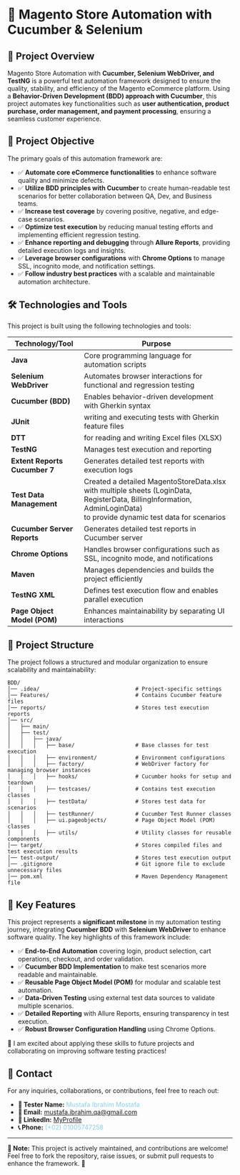 # 🚀 Magento Store Automation with Cucumber & Selenium

## 📖 Project Overview
Magento Store Automation with **Cucumber, Selenium WebDriver, and TestNG** is a powerful test automation framework designed to ensure the quality, stability, and efficiency of the Magento eCommerce platform. Using a **Behavior-Driven Development (BDD) approach with Cucumber**, this project automates key functionalities such as **user authentication, product purchase, order management, and payment processing**, ensuring a seamless customer experience.

## 🎯 Project Objective
The primary goals of this automation framework are:
- ✅ **Automate core eCommerce functionalities** to enhance software quality and minimize defects.
- ✅ **Utilize BDD principles with Cucumber** to create human-readable test scenarios for better collaboration between QA, Dev, and Business teams.
- ✅ **Increase test coverage** by covering positive, negative, and edge-case scenarios.
- ✅ **Optimize test execution** by reducing manual testing efforts and implementing efficient regression testing.
- ✅ **Enhance reporting and debugging** through **Allure Reports**, providing detailed execution logs and insights.
- ✅ **Leverage browser configurations** with **Chrome Options** to manage SSL, incognito mode, and notification settings.
- ✅ **Follow industry best practices** with a scalable and maintainable automation architecture.

## 🛠️ Technologies and Tools
This project is built using the following technologies and tools:

| Technology/Tool                | Purpose                                                                                                                                                                     |
|--------------------------------|-----------------------------------------------------------------------------------------------------------------------------------------------------------------------------|
| **Java**                       | Core programming language for automation scripts                                                                                                                            |
| **Selenium WebDriver**         | Automates browser interactions for functional and regression testing                                                                                                        |
| **Cucumber (BDD)**             | Enables behavior-driven development with Gherkin syntax                                                                                                                     |
| **JUnit**                      | writing and executing tests with Gherkin feature files                                                                                                                      |
| **DTT**                        | for reading and writing Excel files (XLSX)                                                                                                                                  |
| **TestNG**                     | Manages test execution and reporting                                                                                                                                        |
| **Extent Reports Cucumber 7**  | Generates detailed test reports with execution logs                                                                                                                         |
| **Test Data Management**       | Created a detailed MagentoStoreData.xlsx with multiple sheets (LoginData, RegisterData, BillingInformation, AdminLoginData) <br/>to provide dynamic test data for scenarios |
| **Cucumber Server Reports**    | Generates detailed test reports in Cucumber server                                                                                                                          |
| **Chrome Options**             | Handles browser configurations such as SSL, incognito mode, and notifications                                                                                               |
| **Maven**                      | Manages dependencies and builds the project efficiently                                                                                                                     |
| **TestNG XML**                 | Defines test execution flow and enables parallel execution                                                                                                                  |
| **Page Object Model (POM)**    | Enhances maintainability by separating UI interactions                                                                                                                      |

## 📂 Project Structure
The project follows a structured and modular organization to ensure scalability and maintainability:

```
BDD/
│── .idea/                              # Project-specific settings
│── Features/                           # Contains Cucumber feature files
│── reports/                            # Stores test execution reports
│── src/
│   ├── main/
│   ├── test/
│   │   ├── java/
│   │   │   ├── base/                   # Base classes for test execution
│   │   │   ├── environment/            # Environment configurations
│   │   │   ├── factory/                # WebDriver factory for managing browser instances
│   │   │   ├── hooks/                  # Cucumber hooks for setup and teardown
│   │   │   ├── testcases/              # Contains test execution classes
│   │   │   ├── testData/               # Stores test data for scenarios
│   │   │   ├── testRunner/             # Cucumber Test Runner classes
│   │   │   ├── ui.pageobjects/         # Page Object Model (POM) classes
│   │   │   ├── utils/                  # Utility classes for reusable components
│── target/                             # Stores compiled files and test execution results
│── test-output/                        # Stores test execution output
│── .gitignore                          # Git ignore file to exclude unnecessary files
│── pom.xml                             # Maven Dependency Management file
```

## 🌟 Key Features
This project represents a **significant milestone** in my automation testing journey, integrating **Cucumber BDD** with **Selenium WebDriver** to enhance software quality. The key highlights of this framework include:

- ✅ **End-to-End Automation** covering login, product selection, cart operations, checkout, and order validation.
- ✅ **Cucumber BDD Implementation** to make test scenarios more readable and maintainable.
- ✅ **Reusable Page Object Model (POM)** for modular and scalable test automation.
- ✅ **Data-Driven Testing** using external test data sources to validate multiple scenarios.
- ✅ **Detailed Reporting** with Allure Reports, ensuring transparency in test execution.
- ✅ **Robust Browser Configuration Handling** using Chrome Options.

🔹 I am excited about applying these skills to future projects and collaborating on improving software testing practices!

## 📩 Contact
For any inquiries, collaborations, or contributions, feel free to reach out:

- **👤 Tester Name:** <span style="color:#89CFF0">Mustafa Ibrahim Mostafa</span>
- **📧 Email:** <span style="color:#89CFF0">mustafa.ibrahim.qa@gmail.com</span>
- **🔗 LinkedIn:** [MyProfile](https://www.linkedin.com/in/mostafa-ibrahim-mostafa/)
- **📞 Phone:** <span style="color:#89CFF0">(+02) 01005747258</span>

---
**📌 Note:** This project is actively maintained, and contributions are welcome! Feel free to fork the repository, raise issues, or submit pull requests to enhance the framework. 🚀

